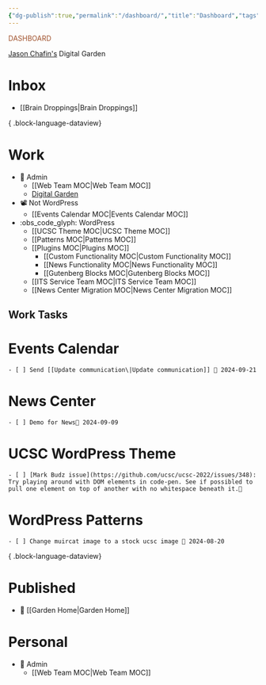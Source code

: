 ```yaml
---
{"dg-publish":true,"permalink":"/dashboard/","title":"Dashboard","tags":["gardenEntry"]}
---
```


<div class="title" style="color:Sienna">DASHBOARD</div>

[Jason Chafin's](https://jasonchafin.com) Digital Garden
# Inbox
- [[Brain Droppings\|Brain Droppings]]

{ .block-language-dataview}
# Work

- 💼 Admin
	- [[Web Team MOC\|Web Team MOC]]
	- [Digital Garden](https://herm-garden.netlify.app/)
- 📽️  Not WordPress
	- [[Events Calendar MOC\|Events Calendar MOC]]
- :obs_code_glyph: WordPress
	- [[UCSC Theme MOC\|UCSC Theme MOC]]
	- [[Patterns MOC\|Patterns MOC]]
	- [[Plugins MOC\|Plugins MOC]]
		- [[Custom Functionality MOC\|Custom Functionality MOC]]
		- [[News Functionality MOC\|News Functionality MOC]]
		- [[Gutenberg Blocks MOC\|Gutenberg Blocks MOC]]
	- [[ITS Service Team MOC\|ITS Service Team MOC]]
	- [[News Center Migration MOC\|News Center Migration MOC]]
## Work Tasks
# Events Calendar

    - [ ] Send [[Update communication\|Update communication]] 📅 2024-09-21
# News Center

    - [ ] Demo for News📅 2024-09-09
# UCSC WordPress Theme

    - [ ] [Mark Budz issue](https://github.com/ucsc/ucsc-2022/issues/348): Try playing around with DOM elements in code-pen. See if possibled to pull one element on top of another with no whitespace beneath it.🔼
# WordPress Patterns

    - [ ] Change muircat image to a stock ucsc image 📅 2024-08-20

{ .block-language-dataview}
# Published

- 💼 [[Garden Home\|Garden Home]]


# Personal

- 💼 Admin
	- [[Web Team MOC\|Web Team MOC]]


